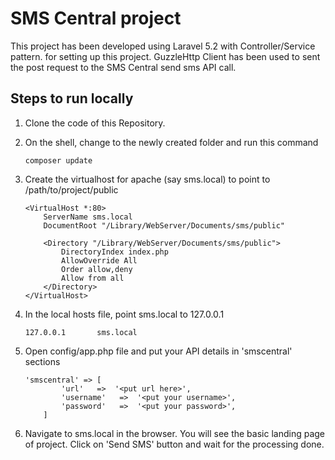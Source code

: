 # SMS Central project
This project has been developed using Laravel 5.2 with Controller/Service pattern. for setting up this project. GuzzleHttp Client has been used to sent the post request to the SMS Central send sms API call.

## Steps to run locally
1. Clone the code of this Repository.
2. On the shell, change to the newly created folder and run this command

    ```
    composer update
    ```
3. Create the virtualhost for apache (say sms.local) to point to /path/to/project/public

    ```
    <VirtualHost *:80>
        ServerName sms.local
        DocumentRoot "/Library/WebServer/Documents/sms/public"

        <Directory "/Library/WebServer/Documents/sms/public">
            DirectoryIndex index.php
            AllowOverride All
            Order allow,deny
            Allow from all
        </Directory>
    </VirtualHost>
    ```
4. In the local hosts file, point sms.local to 127.0.0.1

    ```
    127.0.0.1       sms.local
    ```
5. Open config/app.php file and put your API details in 'smscentral' sections

    ```
    'smscentral' => [
            'url'   =>  '<put url here>',
            'username'   =>  '<put your username>',
            'password'   =>  '<put your password>',
        ]
    ```
6. Navigate to sms.local in the browser. You will see the basic landing page of project. Click on 'Send SMS' button and wait for the processing done.
